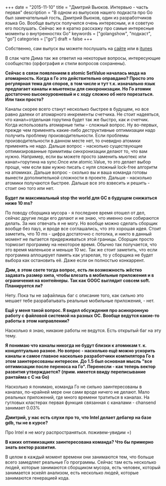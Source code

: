 +++
date = "2015-11-10"
title = "Дмитрий Вьюков. Интервью - часть первая"
description = "В одном из выпусков нашего подкаста про Go был замечательный гость, Дмитрий Вьюков, один из разработчиков языка Go. Вообще выпуск получился очень интересным, и я советую его послушать. Сейчас же я кратко расскажу про самые интересные моменты о внутренностях Go"
keywords = ["golangshow", "подкаст", "go"]
categories = ["go"]
draft = false
+++

Собственно, сам выпуск вы можете послушать на [сайте](https://golangshow.com/) или в [itunes](https://itunes.apple.com/ru/podcast/podkast-golangshow/id1031101295?l=en&mt=2)



В слак чате Дима так же ответил на некоторые вопросы, интересующие сообщество (орфография и стили вопросов сохранены).

**Сейчас в связи появлением в atomic SetValue началась мода на атомарность. Когда в Го это действительно оправдано? Просто это регулярная тема для споров, в том числе и тут т.к. изначально язык предлагает каналы и мьютексы для синхронизации. Но Го атомик достаточно высокоуровневый и с ходу сложно об него порезаться. Или таки просто?**

Каналы скорее всего станут несколько быстрее в будущем, но все равно далеки от атомарного инкременты счетчика. Не стоит надеяться, что канал+отдельная горутина будет так же быстро, как и счетчик. Когда использовать атомарные типы - сложный вопрос. Ну во-первых, прежде чем применять какие-либо деструктивные оптимизации надо получить проблему производительности. Если проблемы производительности в данном месте нет, то очевидно атомики применять не надо. Дальше вопрос - насколько существующие оптимизированные примитивы синхронизации делают то, что вам нужно. Например, если вы можете просто заменить мьютекс или канал+горутина на sync.Once или atomic.Value, то это делает выбор проще, чем если вам нужно писать с нуля сложный lock-free алгоритм на атомиках. Дальше вопрос - сколько вы и ваша команда готовы вынести дополнительной сложности в проекте. Дальше - насколько атомики получаются быстрее. Дальше все это взвесить и решить - стоит оно того или нет.

**Будет ли максимальный stop the world для GC в будущем снижаться ниже 10 ms?**

По поводу сборщика мусора - я последнее время отошел от дел, сейчас другие люди его делают и не знаю, что именно они собираются делать.  За них отвечать я не могу. Но вообще можно сделать сборщик вообще без пауз, и вроде все соглашались, что это хорошая идея. Стоит заметить, что 10 ms - цифра достаточно с потолка, и никто в данный момент не пытается придерживаться этой границы. Сборщик просто тормозит программу на некоторое время. Обычно так получается, что это время маленькое и меньше 10 мс. Так же стоит заметить, что если программа аллоцирует память как угарелая, то у сборщика не будет выбора как остановить её. Даже если он полностью конкаррент.

**Дим, в этом свете тогда вопрос, есть ли возможность жёстко задавать размер хипа, чтобы влезать в мобильные приложения и в ограничения на контейнеры. Так как GOGC выглядит совсем soft. Планируется ли?**

Нету. Пока ты не зафайлишь баг с описание того, как сильно это мешает тебе разрабатывать реальные мобильные приложения, - нет.

**Ещё у меня такой вопрос. Я видел обсуждения про асинхронную работу с файловой системой на разных ОС. Вообще ведутся какие-то работы в этом направлении?**

Насколько я знаю, никакие работы не ведутся. Есть открытый баг на эту тему.

**Я понимаю что каналы никогда не будут близки к атомикам т. к. концептуально разное. Но вопрос - насколько ещё можно ускорить каналы и самое главное насколько разработчики компилятора Го в этом заинтересованы интересен. До 1.5 был основная мысль "все оптимизации после переноса на Го". Перенесли - как теперь вектор развития утверждается? (прим. имеется ввиду переписывание рантайма c C на Go)**

Насколько я понимаю, команда Го не сильно заинтересованы в каналах, по-крайней мере они сами вроде ничего не делают. Мало реальных приложений, где много времени тратиться в каналах. На гугловых кластерах первая функция связанная с каналами - chansend занимает 0.03%

**Дмитрий, у нас есть слухи про то, что Intel делает дебагер на базе gdb, ты не в курсе?**

Про Intel я не могу распространяться. поживем-увидим =)

**В каких оптимизациях заинтересована команда? Что бы примерно знать вектор развития.**

В целом в каждый момент времени они занимаются тем, что больше всего замедляет реальные Го программы. Сейчас там есть несколько людей, которые занимаются сборщиком мусора, есть человек, который занимается эскейп анализом, есть несколько людей, которые занимаются генерацией кода.
